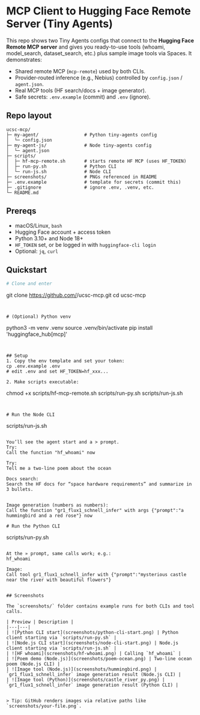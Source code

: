 # MCP Client to Hugging Face Remote Server (Tiny Agents)

This repo shows two Tiny Agents configs that connect to the **Hugging Face Remote MCP server** and gives you ready-to-use tools (whoami, model_search, dataset_search, etc.) plus sample image tools via Spaces.
It demonstrates:
- Shared remote MCP (`mcp-remote`) used by both CLIs.
- Provider-routed inference (e.g., Nebius) controlled by `config.json` / `agent.json`.
- Real MCP tools (HF search/docs + image generator).
- Safe secrets: `.env.example` (commit) and `.env` (ignore).


## Repo layout
```
ucsc-mcp/
├─ my-agent/                 # Python tiny-agents config
│  └─ config.json
├─ my-agent-js/              # Node tiny-agents config
│  └─ agent.json
├─ scripts/
│  ├─ hf-mcp-remote.sh       # starts remote HF MCP (uses HF_TOKEN)
│  ├─ run-py.sh              # Python CLI
│  └─ run-js.sh              # Node CLI
├─ screenshots/              # PNGs referenced in README
├─ .env.example              # template for secrets (commit this)
├─ .gitignore                # ignore .env, .venv, etc.
└─ README.md
```




## Prereqs
- macOS/Linux, `bash`
- Hugging Face account + access token
- Python 3.10+ and Node 18+
- `HF_TOKEN` set, or be logged in with `huggingface-cli login`
- Optional: `jq`, `curl`

## Quickstart

```bash
# Clone and enter
```
git clone https://github.com/<you>/ucsc-mcp.git
cd ucsc-mcp
```


# (Optional) Python venv
```
python3 -m venv .venv
source .venv/bin/activate
pip install 'huggingface_hub[mcp]'
```


## Setup
1. Copy the env template and set your token:
cp .env.example .env
# edit .env and set HF_TOKEN=hf_xxx...

2. Make scripts executable:
```
chmod +x scripts/hf-mcp-remote.sh scripts/run-py.sh scripts/run-js.sh
```


# Run the Node CLI
```
scripts/run-js.sh
```

You’ll see the agent start and a > prompt.
Try:
Call the function "hf_whoami" now

Try:
Tell me a two-line poem about the ocean

Docs search:
Search the HF docs for “space hardware requirements” and summarize in 3 bullets.


Image generation (numbers as numbers):
Call the function "gr1_flux1_schnell_infer" with args {"prompt":"a hummingbird and a red rose"} now

# Run the Python CLI
```
scripts/run-py.sh
```

At the » prompt, same calls work; e.g.:
hf_whoami

Image:
Call tool gr1_flux1_schnell_infer with {"prompt":"mysterious castle near the river with beautiful flowers"}


## Screenshots

The `screenshots/` folder contains example runs for both CLIs and tool calls.

| Preview | Description |
|---|---|
| ![Python CLI start](screenshots/python-cli-start.png) | Python client starting via `scripts/run-py.sh` |
| ![Node.js CLI start](screenshots/node-cli-start.png) | Node.js client starting via `scripts/run-js.sh` |
| ![HF whoami](screenshots/hf-whoami.png) | Calling `hf_whoami` |
| ![Poem demo (Node.js)](screenshots/poem-ocean.png) | Two-line ocean poem (Node.js CLI) |
| ![Image tool (Node.js)](screenshots/hummingbird.png) | `gr1_flux1_schnell_infer` image generation result (Node.js CLI) |
| ![Image tool (Python)](screenshots/castle_river_py.png) | `gr1_flux1_schnell_infer` image generation result (Python CLI) |


> Tip: GitHub renders images via relative paths like `screenshots/your-file.png`.




